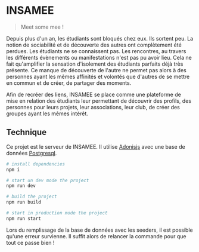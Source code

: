 # INSAMEE

> Meet some mee !

Depuis plus d'un an, les étudiants sont bloqués chez eux. Ils sortent peu. La notion de sociabilité et de découverte des autres ont complètement été perdues. Les étudiants ne se connaissent pas. Les rencontres, au travers les différents évènements ou manifestations n'est pas pu avoir lieu. Cela ne fait qu'amplifier la sensation d'isolement des étudiants parfaits déjà très présente. Ce manque de découverte de l'autre ne permet pas alors à des personnes ayant les mêmes affinités et volontés que d'autres de se mettre en commun et de créer, de partager des moments.

Afin de recréer des liens, INSAMEE se place comme une plateforme de mise en relation des étudiants leur permettant de découvrir des profils, des personnes pour leurs projets, leur associations, leur club, de créer des groupes ayant les mêmes intérêt.

## Technique

Ce projet est le serveur de INSAMEE. Il utilise [Adonisjs](https://adonisjs.com/) avec une base de données [Postgresql](https://www.postgresql.org/).

```sh
# install dependencies
npm i

# start un dev mode the project
npm run dev

# build the project
npm run build

# start in production mode the project
npm run start
```

Lors du remplissage de la base de données avec les seeders, il est possible qu'une erreur survienne. Il suffit alors de relancer la commande pour que tout ce passe bien !
